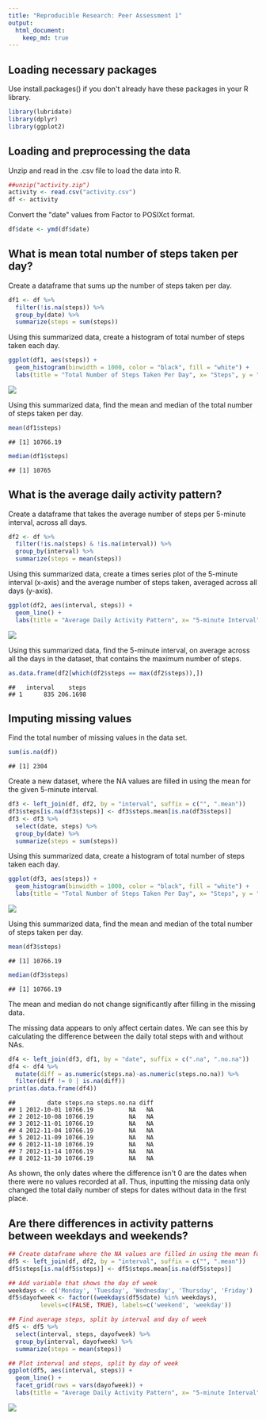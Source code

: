 ```yaml
---
title: "Reproducible Research: Peer Assessment 1"
output: 
  html_document:
    keep_md: true
---
```


## Loading necessary packages
  
Use install.packages() if you don't already have these packages in your R library.
  

```r
library(lubridate)
library(dplyr)
library(ggplot2)
```
  
## Loading and preprocessing the data
  
Unzip and read in the .csv file to load the data into R.
  

```r
##unzip("activity.zip")
activity <- read.csv("activity.csv")
df <- activity
```
  
Convert the "date" values from Factor to POSIXct format.
  

```r
df$date <- ymd(df$date)
```
  
## What is mean total number of steps taken per day?
  
Create a dataframe that sums up the number of steps taken per day.
  

```r
df1 <- df %>%
  filter(!is.na(steps)) %>%
  group_by(date) %>%
  summarize(steps = sum(steps))
```
  
Using this summarized data, create a histogram of total number of steps taken each day.
  

```r
ggplot(df1, aes(steps)) +
  geom_histogram(binwidth = 1000, color = "black", fill = "white") +
  labs(title = "Total Number of Steps Taken Per Day", x= "Steps", y = "Frequency")
```

![](PA1_template_files/figure-html/unnamed-chunk-5-1.png)<!-- -->
  
Using this summarized data, find the mean and median of the total number of steps taken per day.
  

```r
mean(df1$steps)
```

```
## [1] 10766.19
```

```r
median(df1$steps)
```

```
## [1] 10765
```
  
## What is the average daily activity pattern?
  
Create a dataframe that takes the average number of steps per 5-minute interval, across all days.
  

```r
df2 <- df %>%
  filter(!is.na(steps) & !is.na(interval)) %>%
  group_by(interval) %>%
  summarize(steps = mean(steps))
```
  
Using this summarized data, create a times series plot of the 5-minute interval (x-axis) and the average number of steps taken, averaged across all days (y-axis).
  

```r
ggplot(df2, aes(interval, steps)) +
  geom_line() +
  labs(title = "Average Daily Activity Pattern", x= "5-minute Interval", y = "Average Number of Steps, Across All Days")
```

![](PA1_template_files/figure-html/unnamed-chunk-8-1.png)<!-- -->
  
Using this summarized data, find the 5-minute interval, on average across all the days in the dataset, that contains the maximum number of steps.
  

```r
as.data.frame(df2[which(df2$steps == max(df2$steps)),])
```

```
##   interval    steps
## 1      835 206.1698
```
  
## Imputing missing values
  
Find the total number of missing values in the data set.
  

```r
sum(is.na(df))
```

```
## [1] 2304
```
  
Create a new dataset, where the NA values are filled in using the mean for the given 5-minute interval.
  

```r
df3 <- left_join(df, df2, by = "interval", suffix = c("", ".mean"))
df3$steps[is.na(df3$steps)] <- df3$steps.mean[is.na(df3$steps)]
df3 <- df3 %>%
  select(date, steps) %>%
  group_by(date) %>%
  summarize(steps = sum(steps))
```
  
Using this summarized data, create a histogram of total number of steps taken each day.
  

```r
ggplot(df3, aes(steps)) +
  geom_histogram(binwidth = 1000, color = "black", fill = "white") +
  labs(title = "Total Number of Steps Taken Per Day", x= "Steps", y = "Frequency")
```

![](PA1_template_files/figure-html/unnamed-chunk-12-1.png)<!-- -->
  
Using this summarized data, find the mean and median of the total number of steps taken per day.
  

```r
mean(df3$steps)
```

```
## [1] 10766.19
```

```r
median(df3$steps)
```

```
## [1] 10766.19
```
  
The mean and median do not change significantly after filling in the missing data.
  
The missing data appears to only affect certain dates. We can see this by calculating the difference between the daily total steps with and without NAs.
  

```r
df4 <- left_join(df3, df1, by = "date", suffix = c(".na", ".no.na"))
df4 <- df4 %>%
  mutate(diff = as.numeric(steps.na)-as.numeric(steps.no.na)) %>%
  filter(diff != 0 | is.na(diff))
print(as.data.frame(df4))
```

```
##         date steps.na steps.no.na diff
## 1 2012-10-01 10766.19          NA   NA
## 2 2012-10-08 10766.19          NA   NA
## 3 2012-11-01 10766.19          NA   NA
## 4 2012-11-04 10766.19          NA   NA
## 5 2012-11-09 10766.19          NA   NA
## 6 2012-11-10 10766.19          NA   NA
## 7 2012-11-14 10766.19          NA   NA
## 8 2012-11-30 10766.19          NA   NA
```
  
As shown, the only dates where the difference isn't 0 are the dates when there were no values recorded at all. Thus, inputting the missing data only changed the total daily number of steps for dates without data in the first place.
  
## Are there differences in activity patterns between weekdays and weekends?
  

```r
## Create dataframe where the NA values are filled in using the mean for the given 5-minute interval
df5 <- left_join(df, df2, by = "interval", suffix = c("", ".mean"))
df5$steps[is.na(df5$steps)] <- df5$steps.mean[is.na(df5$steps)]

## Add variable that shows the day of week
weekdays <- c('Monday', 'Tuesday', 'Wednesday', 'Thursday', 'Friday')
df5$dayofweek <- factor((weekdays(df5$date) %in% weekdays), 
         levels=c(FALSE, TRUE), labels=c('weekend', 'weekday'))

## Find average steps, split by interval and day of week
df5 <- df5 %>%
  select(interval, steps, dayofweek) %>%
  group_by(interval, dayofweek) %>%
  summarize(steps = mean(steps))

## Plot interval and steps, split by day of week
ggplot(df5, aes(interval, steps)) +
  geom_line() +
  facet_grid(rows = vars(dayofweek)) +
  labs(title = "Average Daily Activity Pattern", x= "5-minute Interval", y = "Average Number of Steps, Across All Days")
```

![](PA1_template_files/figure-html/unnamed-chunk-15-1.png)<!-- -->
  
